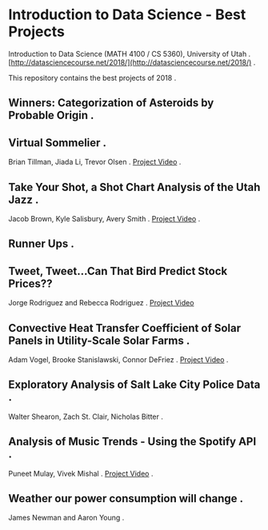 # Introduction to Data Science - Best Projects

Introduction to Data Science (MATH 4100 / CS 5360), University of Utah . 
[http://datasciencecourse.net/2018/](http://datasciencecourse.net/2018/) . 

This repository contains the best projects of 2018 . 

## Winners: Categorization of Asteroids by Probable Origin . 
  
## Virtual Sommelier . 
Brian Tillman, Jiada Li, Trevor Olsen . 
[Project Video](https://www.youtube.com/watch?v=6asJv4zSYCQ&feature=youtu.be) . 
  
## Take Your Shot, a Shot Chart Analysis of the Utah Jazz . 
Jacob Brown, Kyle Salisbury, Avery Smith . 
[Project Video](https://www.youtube.com/watch?v=HDrmcKn1qhI) . 
  
  
## Runner Ups . 
  
## Tweet, Tweet…Can That Bird Predict Stock Prices??  
Jorge Rodriguez and Rebecca Rodriguez . 
[Project Video](https://www.youtube.com/watch?v=a2QSQLli0Pk&feature=youtu.be)   
  
  
## Convective Heat Transfer Coefficient of Solar Panels in Utility-Scale Solar Farms . 
Adam Vogel, Brooke Stanislawski, Connor DeFriez . 
[Project Video](https://www.youtube.com/watch?v=NDY2-fRiUag) . 
  
## Exploratory Analysis of Salt Lake City Police Data . 
Walter Shearon, Zach St. Clair, Nicholas Bitter . 
  
## Analysis of Music Trends - Using the Spotify API . 
Puneet Mulay, Vivek Mishal . 
[Project Video](https://www.youtube.com/watch?v=jHbWDxOttUk&feature=youtu.be) . 

## Weather our power consumption will change . 
James Newman and Aaron Young . 
